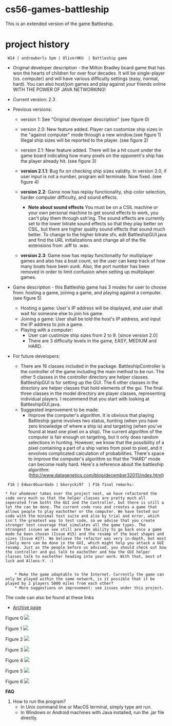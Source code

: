# cs56-games-battleship

This is an extended version of the game Battleship. 

project history
===============
```
 W14 | andrewberls 5pm | OliverHKU  | Battleship game
```

* Original developer description - the Milton Bradley board game that has won the hearts of children for over four decades. It will be single-player (vs. computer) and will have various difficulty settings (easy, normal, hard).  You can also host/join games and play against your friends online WITH THE POWER OF JAVA NETWORKING!

* Current version: 2.3
* Previous versions:
	* version 1: See "Original developer description" (see figure 0)
	* version 2.0: New feature added. Player can customize ship sizes in the "against computer" mode through a new window.(see figure 1) Illegal ship sizes will be reported to the player. (see figure 2)
	* version 2.1: New feature added. There will be a hit count under the game board indicating how many pixels on the opponent's ship has the player already hit. (see figure 3)
	* <b>version 2.1.1</b>: Bug fix on checking ship sizes validity. In version 2.0, if user input is not a number, program will terminate. Now fixed. (see figure 4)
    * <b>version 2.2</b>: Game now has replay functionality, ship color selection, harder computer difficulty, and sound effects.
        * <b>Note about sound effects</b> You must be on a CSIL machine or your own personal machine to get sound effects to work, you can't play them through ssh'ing. The sound effects are currently set to the lower bitrate sound effects so that they play better on CSIL, but there are higher quality sound effects that sound much better. To change to the higher bitrate sfx, edit BattleshipGUI.java and find the URL initializations and change all of the file extensions from .aiff to .wav.

    * <b>version 2.3</b>: Game now has replay functionality for multiplayer games and also has a boat count, so the user can keep track of how many boats have been sunk. Also, the port number has been removed in order to limit confusion when setting up multiplayer games.

* Game description - this Battleship game has 3 modes for user to choose from: hosting a game, joining a game, and playing against a computer. (see figure 5)
	
	* Hosting a game: User's IP address will be displayed, and user shall wait for someone else to join his game.
	* Joining a game: User shall be told the host's IP address, and input the IP address to join a game.
	* Playing with a computer:
		* User can custimize ship sizes from 2 to 9. [since version 2.0]
		* There are 3 difficulty levels in the game, EASY, MEDIUM and HARD.


* For future developers:
	* There are 16 classes included in the package. BattleshipController is the controller of the game including the main method to be run. The other 5 classes in the controller directory are helper classes. BattleshipGUI is for setting up the GUI. The 6 other classes in the directory are helper classes that hold elements of the gui. The final three classes in the model directory are player classes, representing individual players. I recommend that you start with looking at BattleshipGUI.java.
	* Suggested improvement to be made:
		* Improve the computer's algorithm. It is obvious that playing Battleship game involves two status, hunting (when you have zero knowledge of where a ship is) and targeting (when you've found at least one pixel on a ship). The current algorithm of the computer is fair enough on targeting, but it only does random selections in hunting. However, we know that the possibility of a pixel containing a part of a ship varies from pixel to pixel, and it envolves complicated calculation of probabilities. There's space to improve the computer's algorithm so that the "HARD" mode can become really hard. Here's a reference about the battleship algorithm: 
(http://www.datagenetics.com/blog/december32011/index.html)

```
 F16 | EdwardGuardado | bkorycki97  | F16 final remarks:
```
	* For whomever takes over the project next, we have refactored the code very much so that the helper classes are pretty much all seperated from botht the GUI and the Controller, but there is still a lot the can be done. The current code runs and creates a game that allows people to play eachother or the computer. We have tested our code with the minimal test suite and also by trial and error, which isn't the greatest way to test code, so we advise that you create stronger test coverage that simulates all the game types. The strongest issues we see still are the ability to go back once a game mode ha been chosen (Issue #15) and the revamp of the boat shapes and sizes (Issue #27). We believe the refactor was very in-depth, but most likely more can be done in the GUI, which might help you attack a GUI revamp. Just as the people before us advised, you should check out how the controller and gui talk to eachother and how the GUI helper classes talk to eachother heading into your work. With that, best of luck and Allons-Y. :)


		* Make the game adaptable to the Internet. Currently the game can only be played within the same network, is it possible that it be played by 2 players 5000 miles from each other?
		* More suggestions on improvement: see issues under this project.


The code can also be found at these links

- [Archive page](https://foo.cs.ucsb.edu/cs56/issues/0000501/)


Figure 0
![](http://i.imgur.com/AUr93FG.png)


Figure 1
![](http://i.imgur.com/Pc82RXX.png)


Figure 2
![](http://i.imgur.com/PnBQ9Lu.png)


Figure 3
![](http://i.imgur.com/1iNCHmp.png)


Figure 4
![](http://i.imgur.com/djezD7F.png)


Figure 5
![](http://i.imgur.com/svm5tkM.png)


Figure 6
![](http://i.imgur.com/pHAfWoO.png)		

<b>FAQ</b>

1. How to run the program?
	* In Unix command line or MacOS terminal, simply type ant run.
	* In Windows or Android machines with Java installed, run the .jar file directly.
